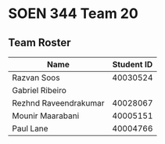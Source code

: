 # SOEN 344 Team 20  

## Team Roster
Name | Student ID
---- | ----------
Razvan Soos | 40030524
Gabriel Ribeiro | 
Rezhnd Raveendrakumar | 40028067
Mounir Maarabani | 40005151
Paul Lane | 40004766  
